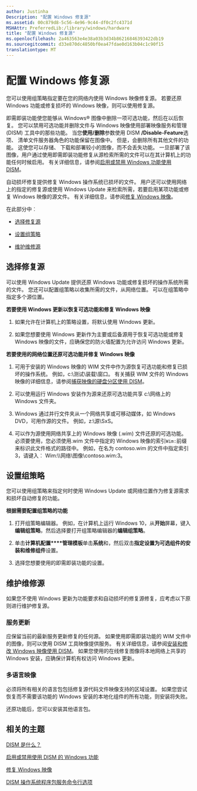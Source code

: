 ```yaml
---
author: Justinha
Description: "配置 Windows 修复源"
ms.assetid: 00c879d8-5c56-4e96-9c44-df0c2fc4371d
MSHAttr: PreferredLib:/library/windows/hardware
title: "配置 Windows 修复源"
ms.openlocfilehash: 2a463563e4e38a03b3d34b86216846393422db19
ms.sourcegitcommit: d33e870dc4850bf0ea47fdae0d163b04c1c90f15
translationtype: MT
---
```

# <a name="configure-a-windows-repair-source"></a>配置 Windows 修复源


您可以使用组策略指定要在您的网络内使用 Windows 映像修复源。 若要还原 Windows 功能或修复损坏的 Windows 映像，则可以使用修复源。

即需即装功能使您能够从 Windows® 图像中删除一项可选功能，然后在以后恢复。 您可以禁用可选功能并删除文件与 Windows 映像使用部署映像服务和管理 (DISM) 工具中的那些功能。 当您**使用/删除**参数使用 DISM **/Disable-Feature**选项、 清单文件服务器角色的功能保留在图像中。 但是，会删除所有其他文件的功能。 这使您可以存储、 下载和部署较小的图像，而不会丢失功能。 一旦部署了该图像，用户通过使用即需即装功能修复从源检索所需的文件可以在其计算机上的功能任何时候启用。 有关详细信息，请参阅[启用或禁用 Windows 功能使用 DISM](enable-or-disable-windows-features-using-dism.md)。

自动损坏修复提供修复 Windows 操作系统已损坏的文件。 用户还可以使用网络上的指定的修复源或使用 Windows Update 来检索所需，若要启用某项功能或修复 Windows 映像的源文件。 有关详细信息，请参阅[修复 Windows 映像](repair-a-windows-image.md)。

在此部分中︰

-   [选择修复源](#bkmk-specify)

-   [设置组策略](#bkmk-setgpo)

-   [维护维修源](#bkmk-maintain)

## <a name="span-idbkmkspecifyspanspan-idbkmkspecifyspanspan-idbkmkspecifyspanchoose-a-repair-source"></a><span id="BKMK_Specify"></span><span id="bkmk_specify"></span><span id="BKMK_SPECIFY"></span>选择修复源


可以使用 Windows Update 提供还原 Windows 功能或修复损坏的操作系统所需的文件。 您还可以配置组策略以收集所需的文件，从网络位置。 可以在组策略中指定多个源位置。

**若要使用 Windows 更新以恢复可选功能和修复 Windows 映像**

1.  如果允许在计算机上的策略设置，将默认使用 Windows 更新。

2.  如果您想要使用 Windows 更新作为主要或后备源用于恢复可选功能或修复 Windows 映像的文件，应确保您的防火墙配置为允许访问 Windows 更新。

**若要使用的网络位置还原可选功能并修复 Windows 映像**

1.  可用于安装的 Windows 映像的 WIM 文件中作为源恢复可选功能和修复已损坏的操作系统。 例如，c:\\测试\\装载\\窗口。 有关捕获 WIM 文件的 Windows 映像的详细信息，请参阅[捕获映像的硬盘分区使用 DISM](capture-images-of-hard-disk-partitions-using-dism.md)。

2.  可以使用运行 Windows 安装作为源来还原可选功能共享 c:\\网络上的 Windows 文件夹。

3.  Windows 通过并行文件夹从一个网络共享或可移动媒体，如 Windows DVD，可用作源的文件。 例如，z:\\源\\SxS。

4.  可以作为源使用网络共享上的 Windows 映像 (.wim) 文件还原的可选功能。 必须要使用，您必须使用.wim 文件中指定的 Windows 映像的索引`Wim:`前缀来标识此文件格式的路径中。 例如，在名为 contoso.wim 的文件中指定索引 3，请键入︰ Wim:\\\\网络\\图像\\contoso.wim:3。

## <a name="span-idbkmksetgpospanspan-idbkmksetgpospanspan-idbkmksetgpospanset-group-policy"></a><span id="BKMK_SetGPO"></span><span id="bkmk_setgpo"></span><span id="BKMK_SETGPO"></span>设置组策略


您可以使用组策略来指定何时使用 Windows Update 或网络位置作为修复源需求和损坏自动修复的功能。

**根据需要配置组策略的功能**

1.  打开组策略编辑器。 例如，在计算机上运行 Windows 10，从**开始**屏幕，键入**编辑组策略**，然后选择要打开组策略编辑器的**编辑组策略**。

2.  单击**计算机配置****管理模板**单击**系统**和，然后双击**指定设置为可选组件的安装和维修组件**设置。

3.  选择您想要使用的即需即装功能的设置。

## <a name="span-idbkmkmaintainspanspan-idbkmkmaintainspanspan-idbkmkmaintainspanmaintaining-a-repair-source"></a><span id="BKMK_Maintain"></span><span id="bkmk_maintain"></span><span id="BKMK_MAINTAIN"></span>维护维修源


如果您不使用 Windows 更新为功能要求和自动损坏的修复源修复，应考虑以下原则进行维护修复源。

### <a name="span-idservicingupdatesspanspan-idservicingupdatesspanspan-idservicingupdatesspanservicing-updates"></a><span id="Servicing_updates"></span><span id="servicing_updates"></span><span id="SERVICING_UPDATES"></span>服务更新

应保留当前的最新服务更新修复的任何源。 如果使用即需即装功能的 WIM 文件中的图像，则可以使用 DISM 工具映像提供服务。 有关详细信息，请参阅[安装和修改 Windows 映像使用 DISM](mount-and-modify-a-windows-image-using-dism.md)。 如果您使用的在线修复图像将本地网络上共享的 Windows 安装，应确保计算机有权访问 Windows 更新。

### <a name="span-idmultilingualimagesspanspan-idmultilingualimagesspanspan-idmultilingualimagesspanmultilingual-images"></a><span id="Multilingual_images"></span><span id="multilingual_images"></span><span id="MULTILINGUAL_IMAGES"></span>多语言映像

必须将所有相关的语言包包括修复源代码文件映像支持的区域设置。 如果您尝试恢复而不需要该功能的 Windows 安装的本地化组件的所有功能，则安装将失败。

还原功能后，您可以安装其他语言包。

## <a name="span-idrelatedtopicsspanrelated-topics"></a><span id="related_topics"></span>相关的主题


[DISM 是什么？](what-is-dism.md)

[启用或禁用使用 DISM 的 Windows 功能](enable-or-disable-windows-features-using-dism.md)

[修复 Windows 映像](repair-a-windows-image.md)

[DISM 操作系统程序包服务命令行选项](dism-operating-system-package-servicing-command-line-options.md)

 

 






